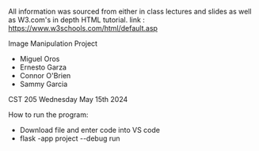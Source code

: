 All information was sourced from either in class lectures and slides 
as well as W3.com's in depth HTML tutorial.
link : https://www.w3schools.com/html/default.asp

Image Manipulation Project
- Miguel Oros
- Ernesto Garza
- Connor O'Brien
- Sammy Garcia

CST 205
Wednesday May 15th 2024

How to run the program:
- Download file and enter code into VS code
- flask -app project --debug run
